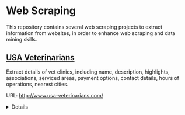 # Web Scraping

This repository contains several web scraping projects to extract information from websites, in order to enhance web scraping and data mining skills.

## [USA Veterinarians](usa_veterinarians/)

Extract details of vet clinics, including name, description, highlights, associations, serviced areas, payment options, contact details, hours of operations, nearest cities.

URL: http://www.usa-veterinarians.com/

<details>
Page snippet

![USA Veterinarians page](imgs/usa_vet_page.jpg)

Output snippet

![USA Veterinarians outputs](imgs/usa_vet_out.jpg)
</details>